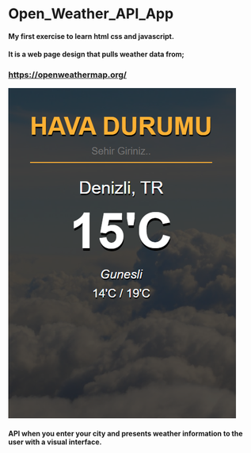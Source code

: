 # Open_Weather_API_App

#### My first exercise to learn html css and javascript.

#### It is a web page design that pulls weather data from;

### https://openweathermap.org/ 

![Github görselim](https://github.com/batuhncbk/Open_Weather_API_App/blob/main/weather_app.PNG)


#### API when you enter your city and presents weather information to the user with a visual interface.

